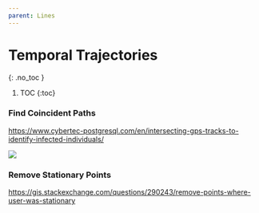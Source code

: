 ```yaml
---
parent: Lines
---
```


# Temporal Trajectories
{: .no_toc }

1. TOC
{:toc}

### Find Coincident Paths
<https://www.cybertec-postgresql.com/en/intersecting-gps-tracks-to-identify-infected-individuals/>

![](https://www.cybertec-postgresql.com/wp-content/uploads/2020/04/GPS-Tracking5.jpg)

### Remove Stationary Points
<https://gis.stackexchange.com/questions/290243/remove-points-where-user-was-stationary>
